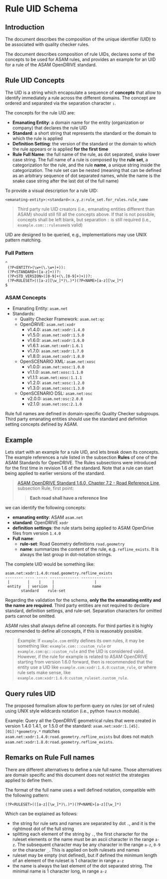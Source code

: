 <!---
This Source Code Form is subject to the terms of the Mozilla
Public License, v. 2.0. If a copy of the MPL was not distributed
with this file, You can obtain one at https://mozilla.org/MPL/2.0/.
-->

# Rule UID Schema

## Introduction

The document describes the composition of the unique identifier (UID) to be
associated with quality checker rules.

The document describes composition of rule UIDs, declares some of the concepts
to be used for ASAM rules, and provides an example for an UID for a rule of the
ASAM OpenDRIVE standard.

## Rule UID Concepts

The UID is a string which encapsulate a sequence of **concepts** that allow to
identify immediately a rule across the different domains. The concept are
ordered and separated via the separation character **`:`**.

The concepts for the rule UID are:

* **Emanating Entity**: a domain name for the entity (organization or company)
  that declares the rule UID
* **Standard**: a short string that represents the standard or the domain to
  which the rule is applied
* **Definition Setting**: the version of the standard or the domain to which
  the rule appears or is applied **for the first time**
* **Rule Full Name**: the full name of the rule, as dot separated, snake lower
  case string. The full name of a rule is composed by the **rule set**, a
  categorization for the rule, and the rule **name**, a unique string inside
  the categorization. The rule set can be nested (meaning that can be defined
  as an arbitrary sequence of dot separated names, while the name is the snake
  case string after the last dot of the full name)

To provide a visual description for a rule UID:

```text
<emanating-entity>:<standard>:x.y.z:rule_set.for_rules.rule_name
```

> Third party rule UID creators (i.e., emanating entities different than ASAM)
> should still fill all the concepts above. If that is not possible, concepts
> shall be left blank, but separation `:` is still required (i.e.,
> `example.com:::rulename`is valid)

UID are designed to be queried, e.g., implementations may use UNIX pattern
matching.

### Full Pattern

```pcre
^
 (?P<ENTITY>(\w+(\.\w+)+)):
 (?P<STANDARD>([a-z]+))?:
 (?P<STD_VERSION>([0-9]+(\.[0-9]+)+))?:
 (?P<RULESET>(([a-z][\w_]*)\.)*)(?P<NAME>[a-z][\w_]*)
$
```

### ASAM Concepts

* Emanating Entity: `asam.net`
* Standards:
  * Quality Checker Framework: `asam.net:qc`
  * OpenDRIVE: `asam.net:xodr`
    * v1.4.0: `asam.net:xodr:1.4.0`
    * v1.5.0: `asam.net:xodr:1.5.0`
    * v1.6.0: `asam.net:xodr:1.6.0`
    * v1.6.1: `asam.net:xodr:1.6.1`
    * v1.7.0: `asam.net:xodr:1.7.0`
    * v1.8.0: `asam.net:xodr:1.8.0`
  * OpenSCENARIO XML: `asam.net:xosc`
    * v1.0.0: `asam.net:xosc:1.0.0`
    * v1.1.0: `asam.net:xosc:1.1.0`
    * v1.1.1: `asam.net:xosc:1.1.1`
    * v1.2.0: `asam.net:xosc:1.2.0`
    * v1.3.0: `asam.net:xosc:1.3.0`
  * OpenSCENARIO DSL: `asam.net:osc`
    * v2.0.0: `asam.net:osc:2.0.0`
    * v2.1.0: `asam.net:osc:2.1.0`

Rule full names are defined in domain-specific Quality Checker subgroups. Third
party emanating entities should use the standard and definition setting
concepts defined by ASAM.

## Example

Lets start with an example for a rule UID, and lets break down its concepts. The
example references a rule listed in the subsection **Rules** of one of the ASAM
Standards for OpenDRIVE. The Rules subsections were introduced for the first
time in revision 1.6 of the standard. Note that a rule can start being applied 
to earlier versions of the standard.

> [ASAM OpenDRIVE Standard 1.6.0, Chapter 7.2 - Road Reference
> Line](https://releases.asam.net/OpenDRIVE/1.6.0/ASAM_OpenDRIVE_BS_V1-6-0.html#_road_reference_line),
> subsection Rule, first point:
> > **Each road shall have a reference line**

we can identify the following concepts:

* **emanating entity**: ASAM `asam.net`
* **standard**: OpenDRIVE `xodr`
* **definition settings**: the rule starts being applied to ASAM OpenDrive files from version `1.4.0`
* **Full name**:
  * **rule-set**: Road Geometry definitions `road.geometry`
  * **name**: summarizes the content of the rule, e.g. `refline_exists`. It is
     always the last group in dot-notation strings.

The complete UID would be something like:

```text
asam.net:xodr:1.4.0:road.geometry.refline_exists
-------- ---- ----- ------------- --------------
 |        |    |     |                  |             
 entity   | version  |                 name
       standard    rule-set
```

Regarding the validation for the schema, **only the the emanating entity and
the name are required**. Third party entities are not required to declare
standard, definition settings, and rule-set. Separation characters for omitted
parts cannot be omitted.

ASAM rules shall always define all concepts. For third parties it is highly
recommended to define all concepts, if this is reasonably possible.

> Example: If `example.com` entity defines its own rules, it may be something
> like: `example.com:::custom_rule` or `example.com:qc::custom_rule` and the
> UID is considered valid. However, if the rule for example is related to ASAM
> OpenDRIVE starting from version 1.6.0 forward, then is recommended that
> the entity use a UID like `example.com:xodr:1.6.0:custom_rule`, or where rule
> sets make sense, like `example.com:xodr:1.6.0:custom_ruleset.custom_rule`.

## Query rules UID

The proposed formalism allow to perform query on rules (or set of rules) using
UNIX style wildcards notation (i.e., python `fnmatch` module).

Example: Query all the OpenDRIVE geometrical rules that were created in version 1.4.0
1.4.1, or 1.5.0 of the standard: `asam.net:xodr:1.[45].[01]:*geometry.*` matches
`asam.net:xodr:1.4.0:road.geometry.refline_exists` but does not
match `asam.net:xodr:1.8.0:road.geometry.refline_exists`.

## Remarks on Rule Full names

There are different alternatives to define a rule full name. Those alternatives
are domain specific and this document does not restrict the strategies applied
to define them.

The format of the full name uses a well defined notation, compatible with the
following pattern:

```pcre
(?P<RULESET>(([a-z][\w_]*)\.)*)(?P<NAME>[a-z][\w_]*)
```

Which can be explained as follows:

* the string for rule sets and names are separated by dot `.`, and it is the
  rightmost dot of the full string
* splitting each element of the string by `.`, the first character for the
  ruleset elements or the name must be an ascii character in the range `a-z`.
  The subsequent character may be any character in the range `a-z`, `0-9` or
  the character `_`. This is applied on both rulesets and names
* ruleset may be empty (not defined), but if defined the minimum length of an
  element of the ruleset is 1 character in range `a-z`
* the name is always the last element of the dot separated string. The minimal
  name is 1 character long, in range `a-z`
